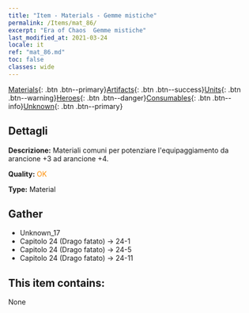 ```yaml
---
title: "Item - Materials - Gemme mistiche"
permalink: /Items/mat_86/
excerpt: "Era of Chaos  Gemme mistiche"
last_modified_at: 2021-03-24
locale: it
ref: "mat_86.md"
toc: false
classes: wide
---
```

 [Materials](/it/Items/){: .btn .btn--primary}[Artifacts](/it/Items/Artifacts/){: .btn .btn--success}[Units](/it/Items/Units/){: .btn .btn--warning}[Heroes](/it/Items/Heroes/){: .btn .btn--danger}[Consumables](/it/Items/Consumables/){: .btn .btn--info}[Unknown](/it/Items/Unknown/){: .btn .btn--primary}

## Dettagli
 **Descrizione:** Materiali comuni per potenziare l'equipaggiamento da arancione +3 ad arancione +4.

 **Quality:** <span style="color: #FF8C00">OK</span>

 **Type:** Material

## Gather

*    Unknown_17 
*    Capitolo 24 (Drago fatato) -> 24-1 
*    Capitolo 24 (Drago fatato) -> 24-5 
*    Capitolo 24 (Drago fatato) -> 24-11 

## This item contains:

  None

